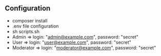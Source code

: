 ## Configuration

-   composer install
-   .env file configuration
-   sh scripts.sh
-   Admin => login: "admin@example.com", password: "secret"
-   User => login: "user@example.com", password: "secret"
-   Moderator => login: "moderator@example.com", password: "secret"
